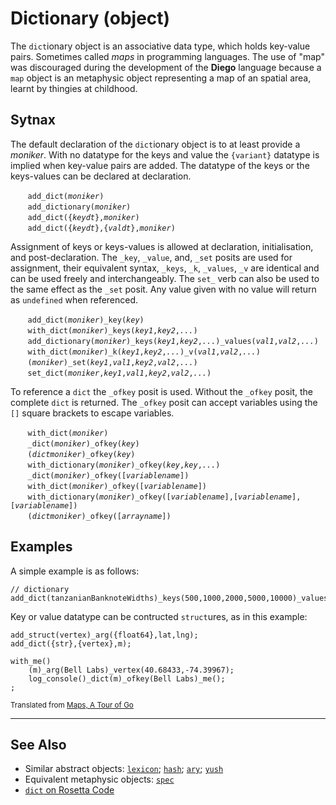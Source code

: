 # Dictionary (object)
The `dict`ionary object is an associative data type, which holds key-value pairs. Sometimes called *maps* in programming languages. The use of "map" was discouraged during the development of the **Diego** language because a `map` object is an metaphysic object representing a map of an spatial area, learnt by thingies at childhood.

## Sytnax
The default declaration of the `dict`ionary object is to at least provide a *moniker*. With no datatype for the keys and value the `{variant}` datatype is implied when key-value pairs are added.  The datatype of the keys or the keys-values can be declared at declaration.  

&nbsp;&nbsp;&nbsp;&nbsp;&nbsp;&nbsp; `add_dict(`*`moniker`*`)`<br>
&nbsp;&nbsp;&nbsp;&nbsp;&nbsp;&nbsp; `add_dictionary(`*`moniker`*`)`<br>
&nbsp;&nbsp;&nbsp;&nbsp;&nbsp;&nbsp; `add_dict({`*`keydt`*`},`*`moniker`*`)`<br>
&nbsp;&nbsp;&nbsp;&nbsp;&nbsp;&nbsp; `add_dict({`*`keydt`*`},{`*`valdt`*`},`*`moniker`*`)`

Assignment of keys or keys-values is allowed at declaration, initialisation, and post-declaration. The `_key`, `_value`, and, `_set` posits are used for assignment, their equivalent syntax, `_keys`, `_k`, `_values`, `_v` are identical and can be used freely and interchangeably. The `set_` verb can also be used to the same effect as the `_set` posit. Any value given with no value will return as `undefined` when referenced.

&nbsp;&nbsp;&nbsp;&nbsp;&nbsp;&nbsp; `add_dict(`*`moniker`*`)_key(`*`key`*`)`<br>
&nbsp;&nbsp;&nbsp;&nbsp;&nbsp;&nbsp; `with_dict(`*`moniker`*`)_keys(`*`key1`*`,`*`key2`*`,`*`...`*`)`<br>
&nbsp;&nbsp;&nbsp;&nbsp;&nbsp;&nbsp; `add_dictionary(`*`moniker`*`)_keys(`*`key1`*`,`*`key2`*`,`*`...`*`)_values(`*`val1`*`,`*`val2`*`,`*`...`*`)`<br>
&nbsp;&nbsp;&nbsp;&nbsp;&nbsp;&nbsp; `with_dict(`*`moniker`*`)_k(`*`key1`*`,`*`key2`*`,`*`...`*`)_v(`*`val1`*`,`*`val2`*`,`*`...`*`)`<br>
&nbsp;&nbsp;&nbsp;&nbsp;&nbsp;&nbsp; `(`*`moniker`*`)_set(`*`key1`*`,`*`val1`*`,`*`key2`*`,`*`val2`*`,`*`...`*`)`<br>
&nbsp;&nbsp;&nbsp;&nbsp;&nbsp;&nbsp; `set_dict(`*`moniker`*`,`*`key1`*`,`*`val1`*`,`*`key2`*`,`*`val2`*`,`*`...`*`)`

To reference a `dict` the `_ofkey` posit is used.  Without the `_ofkey` posit, the complete `dict` is returned. The `_ofkey` posit can accept variables using the `[]` square brackets to escape variables.

&nbsp;&nbsp;&nbsp;&nbsp;&nbsp;&nbsp; `with_dict(`*`moniker`*`)`<br>
&nbsp;&nbsp;&nbsp;&nbsp;&nbsp;&nbsp; `_dict(`*`moniker`*`)_ofkey(`*`key`*`)`<br>
&nbsp;&nbsp;&nbsp;&nbsp;&nbsp;&nbsp; `(`*`dictmoniker`*`)_ofkey(`*`key`*`)`<br>
&nbsp;&nbsp;&nbsp;&nbsp;&nbsp;&nbsp; `with_dictionary(`*`moniker`*`)_ofkey(`*`key`*`,`*`key`*`,`*`...`*`)`<br>
&nbsp;&nbsp;&nbsp;&nbsp;&nbsp;&nbsp; `_dict(`*`moniker`*`)_ofkey([`*`variablename`*`])`<br>
&nbsp;&nbsp;&nbsp;&nbsp;&nbsp;&nbsp; `with_dict(`*`moniker`*`)_ofkey([`*`variablename`*`])`<br>
&nbsp;&nbsp;&nbsp;&nbsp;&nbsp;&nbsp; `with_dictionary(`*`moniker`*`)_ofkey([`*`variablename`*`],[`*`variablename`*`],[`*`variablename`*`])`<br>
&nbsp;&nbsp;&nbsp;&nbsp;&nbsp;&nbsp; `(`*`dictmoniker`*`)_ofkey([`*`arrayname`*`])`

## Examples
A simple example is as follows:
```diego
// dictionary
add_dict(tanzanianBanknoteWidths)_keys(500,1000,2000,5000,10000)_values(120,125,130,135,140);
```

Key or value datatype can be contructed `struct`ures, as in this example:
```diego
add_struct(vertex)_arg({float64},lat,lng);
add_dict({str},{vertex},m);

with_me()
    (m)_arg(Bell Labs)_vertex(40.68433,-74.39967);
    log_console()_dict(m)_ofkey(Bell Labs)_me();
;
```
<sub>Translated from [Maps, A Tour of Go](https://go.dev/tour/moretypes/19)</sub>

---
## See Also

* Similar abstract objects: [`lexicon`](./lexi.md); [`hash`](./hash.md); [`ary`](./ary.md); [`yush`](./yush.md)
* Equivalent metaphysic objects: [`spec`](../../metaphysic/obj/spec.md)
* [`dict` on Rosetta Code](https://rosettacode.org/wiki/Associative_array/Creation#Diego)

